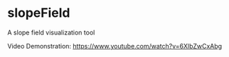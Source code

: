 # slopeField
A slope field visualization tool

Video Demonstration: https://www.youtube.com/watch?v=6XlbZwCxAbg
